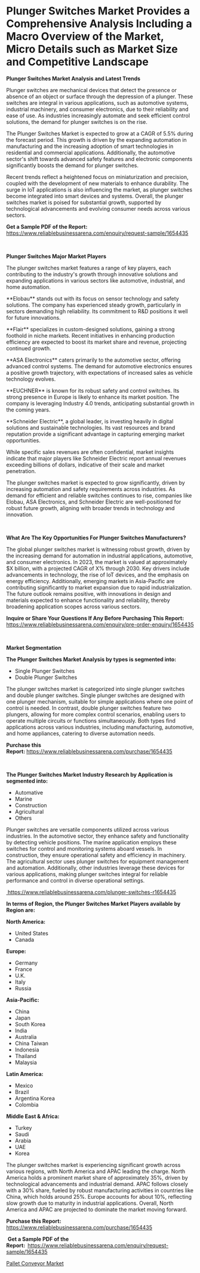 <p><h1>Plunger Switches Market Provides a Comprehensive Analysis Including a Macro Overview of the Market, Micro Details such as Market Size and Competitive Landscape</h1></p><p><strong>Plunger Switches Market Analysis and Latest Trends</strong></p>
<p><p>Plunger switches are mechanical devices that detect the presence or absence of an object or surface through the depression of a plunger. These switches are integral in various applications, such as automotive systems, industrial machinery, and consumer electronics, due to their reliability and ease of use. As industries increasingly automate and seek efficient control solutions, the demand for plunger switches is on the rise.</p><p>The Plunger Switches Market is expected to grow at a CAGR of 5.5% during the forecast period. This growth is driven by the expanding automation in manufacturing and the increasing adoption of smart technologies in residential and commercial applications. Additionally, the automotive sector's shift towards advanced safety features and electronic components significantly boosts the demand for plunger switches. </p><p>Recent trends reflect a heightened focus on miniaturization and precision, coupled with the development of new materials to enhance durability. The surge in IoT applications is also influencing the market, as plunger switches become integrated into smart devices and systems. Overall, the plunger switches market is poised for substantial growth, supported by technological advancements and evolving consumer needs across various sectors.</p></p>
<p><strong>Get a Sample PDF of the Report:&nbsp;</strong> <a href="https://www.reliablebusinessarena.com/enquiry/request-sample/1654435?utm_campaign=2182&utm_medium=2&utm_source=Github&utm_content=ia&utm_term=11042025&utm_id=plunger-switches">https://www.reliablebusinessarena.com/enquiry/request-sample/1654435</a></p>
<p>&nbsp;</p>
<p><strong>Plunger Switches Major Market Players</strong></p>
<p><p>The plunger switches market features a range of key players, each contributing to the industry's growth through innovative solutions and expanding applications in various sectors like automotive, industrial, and home automation.</p><p>**Elobau** stands out with its focus on sensor technology and safety solutions. The company has experienced steady growth, particularly in sectors demanding high reliability. Its commitment to R&D positions it well for future innovations.</p><p>**Flair** specializes in custom-designed solutions, gaining a strong foothold in niche markets. Recent initiatives in enhancing production efficiency are expected to boost its market share and revenue, projecting continued growth.</p><p>**ASA Electronics** caters primarily to the automotive sector, offering advanced control systems. The demand for automotive electronics ensures a positive growth trajectory, with expectations of increased sales as vehicle technology evolves.</p><p>**EUCHNER** is known for its robust safety and control switches. Its strong presence in Europe is likely to enhance its market position. The company is leveraging Industry 4.0 trends, anticipating substantial growth in the coming years.</p><p>**Schneider Electric**, a global leader, is investing heavily in digital solutions and sustainable technologies. Its vast resources and brand reputation provide a significant advantage in capturing emerging market opportunities.</p><p>While specific sales revenues are often confidential, market insights indicate that major players like Schneider Electric report annual revenues exceeding billions of dollars, indicative of their scale and market penetration.</p><p>The plunger switches market is expected to grow significantly, driven by increasing automation and safety requirements across industries. As demand for efficient and reliable switches continues to rise, companies like Elobau, ASA Electronics, and Schneider Electric are well-positioned for robust future growth, aligning with broader trends in technology and innovation.</p></p>
<p>&nbsp;</p>
<p><strong>What Are The Key Opportunities For Plunger Switches Manufacturers?</strong></p>
<p><p>The global plunger switches market is witnessing robust growth, driven by the increasing demand for automation in industrial applications, automotive, and consumer electronics. In 2023, the market is valued at approximately $X billion, with a projected CAGR of X% through 2030. Key drivers include advancements in technology, the rise of IoT devices, and the emphasis on energy efficiency. Additionally, emerging markets in Asia-Pacific are contributing significantly to market expansion due to rapid industrialization. The future outlook remains positive, with innovations in design and materials expected to enhance functionality and reliability, thereby broadening application scopes across various sectors.</p></p>
<p><strong>Inquire or Share Your Questions If Any Before Purchasing This Report:</strong> <a href="https://www.reliablebusinessarena.com/enquiry/pre-order-enquiry/1654435?utm_campaign=2182&utm_medium=2&utm_source=Github&utm_content=ia&utm_term=11042025&utm_id=plunger-switches">https://www.reliablebusinessarena.com/enquiry/pre-order-enquiry/1654435</a></p>
<p>&nbsp;</p>
<p><strong>Market Segmentation</strong></p>
<p><strong>The Plunger Switches Market Analysis by types is segmented into:</strong></p>
<p><ul><li>Single Plunger Switches</li><li>Double Plunger Switches</li></ul></p>
<p><p>The plunger switches market is categorized into single plunger switches and double plunger switches. Single plunger switches are designed with one plunger mechanism, suitable for simple applications where one point of control is needed. In contrast, double plunger switches feature two plungers, allowing for more complex control scenarios, enabling users to operate multiple circuits or functions simultaneously. Both types find applications across various industries, including manufacturing, automotive, and home appliances, catering to diverse automation needs.</p></p>
<p><strong>Purchase this Report:&nbsp;</strong><a href="https://www.reliablebusinessarena.com/purchase/1654435?utm_campaign=2182&utm_medium=2&utm_source=Github&utm_content=ia&utm_term=11042025&utm_id=plunger-switches">https://www.reliablebusinessarena.com/purchase/1654435</a></p>
<p>&nbsp;</p>
<p><strong>The Plunger Switches Market Industry Research by Application is segmented into:</strong></p>
<p><ul><li>Automative</li><li>Marine</li><li>Construction</li><li>Agricultural</li><li>Others</li></ul></p>
<p><p>Plunger switches are versatile components utilized across various industries. In the automotive sector, they enhance safety and functionality by detecting vehicle positions. The marine application employs these switches for control and monitoring systems aboard vessels. In construction, they ensure operational safety and efficiency in machinery. The agricultural sector uses plunger switches for equipment management and automation. Additionally, other industries leverage these devices for various applications, making plunger switches integral for reliable performance and control in diverse operational settings.</p></p>
<p><a href="https://www.reliablebusinessarena.com/plunger-switches-r1654435?utm_campaign=2182&utm_medium=2&utm_source=Github&utm_content=ia&utm_term=11042025&utm_id=plunger-switches">&nbsp;https://www.reliablebusinessarena.com/plunger-switches-r1654435</a></p>
<p><strong>In terms of Region, the Plunger Switches Market Players available by Region are:</strong></p>
<p>
    <p> <strong> North America: </strong>
        <ul>
            <li>United States</li>
            <li>Canada</li>
        </ul>
        </p> 
    <p> <strong> Europe: </strong>
        <ul>
            <li>Germany</li>
            <li>France</li>
            <li>U.K.</li>
            <li>Italy</li>
            <li>Russia</li>
        </ul>
        </p> 
    <p> <strong> Asia-Pacific: </strong>
        <ul>
            <li>China</li>
            <li>Japan</li>
            <li>South Korea</li>
            <li>India</li>
            <li>Australia</li>
            <li>China Taiwan</li>
            <li>Indonesia</li>
            <li>Thailand</li>
            <li>Malaysia</li>
        </ul>
        </p> 
    <p> <strong> Latin America: </strong>
        <ul>
            <li>Mexico</li>
            <li>Brazil</li>
            <li>Argentina Korea</li>
            <li>Colombia</li>
        </ul>
        </p> 
    <p> <strong> Middle East & Africa: </strong>
        <ul>
            <li>Turkey</li>
            <li>Saudi</li>
            <li>Arabia</li>
            <li>UAE</li>
            <li>Korea</li>
        </ul>
    </p>
    </p>
<p><p>The plunger switches market is experiencing significant growth across various regions, with North America and APAC leading the charge. North America holds a prominent market share of approximately 35%, driven by technological advancements and industrial demand. APAC follows closely with a 30% share, fueled by robust manufacturing activities in countries like China, which holds around 25%. Europe accounts for about 10%, reflecting slow growth due to maturity in industrial applications. Overall, North America and APAC are projected to dominate the market moving forward.</p></p>
<p><strong>Purchase this Report: </strong><a href="https://www.reliablebusinessarena.com/purchase/1654435?utm_campaign=2182&utm_medium=2&utm_source=Github&utm_content=ia&utm_term=11042025&utm_id=plunger-switches">https://www.reliablebusinessarena.com/purchase/1654435</a></p>
<p>&nbsp;<strong>Get a Sample PDF of the Report:&nbsp;&nbsp;</strong><a href="https://www.reliablebusinessarena.com/enquiry/request-sample/1654435?utm_campaign=2182&utm_medium=2&utm_source=Github&utm_content=ia&utm_term=11042025&utm_id=plunger-switches">https://www.reliablebusinessarena.com/enquiry/request-sample/1654435</a></p>
<p><strong></strong></p>
<p><p><a href="https://github.com/guleealhani/Market-Research-Report-List-1/blob/main/pallet-conveyor-market.md?utm_campaign=2182&utm_medium=2&utm_source=Github&utm_content=ia&utm_term=11042025&utm_id=plunger-switches">Pallet Conveyor Market</a></p></p>